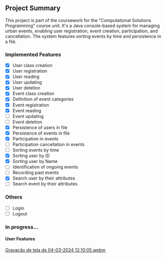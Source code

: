 ## Project Summary

This project is part of the coursework for the "Computational Solutions Programming" course unit. It's a Java console-based system for managing urban events, enabling user registration, event creation, participation, and cancellation. The system features sorting events by time and persistence in a file.


### Implemented Features
- [x] User class creation
- [x] User registration
- [x] User reading
- [x] User updating
- [x] User deletion
- [x] Event class creation
- [x] Definition of event categories
- [x] Event registration
- [x] Event reading
- [ ] Event updating
- [ ] Event deletion
- [x] Persistence of users in file
- [x] Persistence of events in file
- [x] Participation in events
- [ ] Participation cancellation in events
- [ ] Sorting events by time
- [x] Sorting user by ID
- [x] Sorting user by Name
- [ ] Identification of ongoing events
- [ ] Recording past events
- [x] Search user by their attributes
- [ ] Search event by their attributes

### Others
- [ ] Login
- [ ] Logout

### In progress...
#### User Features
[Gravação de tela de 04-03-2024 12:10:05.webm](https://github.com/Matheus-Bon/CityEventsManager/assets/98958613/b923459d-7aaf-46a4-996a-cecaf20e9dde)
